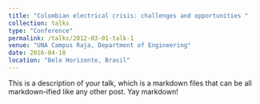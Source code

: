 ```yaml
---
title: "Colombian electrical crisis: challenges and opportunities "
collection: talks
type: "Conference"
permalink: /talks/2012-03-01-talk-1
venue: "UNA Campus Raja, Department of Engineering"
date: 2016-04-18
location: "Belo Horizonte, Brasil"
---
```


This is a description of your talk, which is a markdown files that can be all markdown-ified like any other post. Yay markdown!
